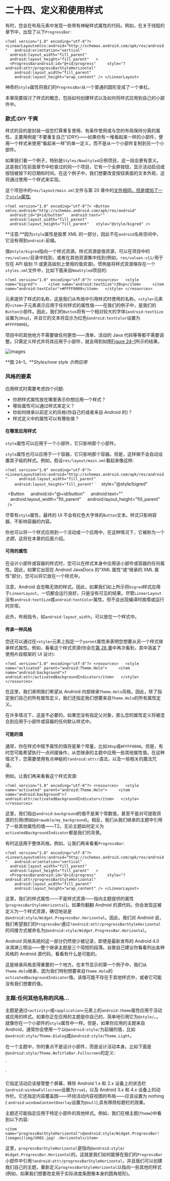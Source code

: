 # 二十四、定义和使用样式

有时，您会在布局元素中发现一些带有神秘样式属性的代码。例如，在关于线程的章节中，出现了以下`ProgressBar`:

`<?xml version="1.0" encoding="utf-8"?>
<LinearLayoutxmlns:android="http://schemas.android.com/apk/res/android"
  android:orientation="vertical"
  android:layout_width="fill_parent"
  android:layout_height="fill_parent"
  >
  <ProgressBarandroid:id="@+id/progress"
    style="?android:attr/progressBarStyleHorizontal"
    android:layout_width="fill_parent"
    android:layout_height="wrap_content" />
</LinearLayout>`

神奇的`style`属性将我们的`ProgressBar`从一个普通的圆形变成了一个单杠。

本章简要探讨了样式的概念，包括如何创建样式以及如何将样式应用到自己的小部件中。

### 款式:DIY 干爽

样式的目的是封装一组您打算重复使用、有条件使用或与您的布局保持分离的属性。主要用例是“不要重复自己”(DRY)——如果你有一堆看起来一样的小部件，使用一个样式来使用“看起来一样”的单一定义，而不是从一个小部件复制到另一个小部件。

如果我们看一个例子，特别是`Styles/NowStyled`示例项目，这一段会更有意义。这是我们在前面章节中检查过的同一个项目，它有一个全屏按钮，显示活动启动或按钮被按下的日期和时间。在这个例子中，我们想要改变按钮表面的文本外观，这将通过使用一个样式来实现。

这个项目中的`res/layout/main.xml`文件与第 20 章中的[文件相同，但是增加了一个`style`属性:](20.html#ch20)

`<?xml version="1.0" encoding="utf-8"?>
<Button xmlns:android="http://schemas.android.com/apk/res/android"
  android:id="@+id/button"
  android:text=""
  android:layout_width="fill_parent"
  android:layout_height="fill_parent"
  style="@style/bigred"
/>`

**注意:**因为`style`属性是股票 XML 的一部分，因此不在`android`名称空间中，它没有得到`android:`前缀。

值`@style/bigred`指向一个样式资源。样式资源是值资源，可以在项目中的`res/values/`目录中找到，或者在其他资源集中找到(例如，`res/values-v11/`用于仅在 API 级别 11 或更高级别上使用的值资源)。惯例是将样式资源保存在一个`styles.xml`文件中，比如下面来自`NowStyled`项目的:

`<?xml version="1.0" encoding="utf-8"?>
<resources>
  <style name="bigred">
    <item name="android:textSize">30sp</item>
    <item name="android:textColor">#FFFF0000</item>
  </style>
</resources>`

元素提供了样式的名称，这是我们从布局中引用样式时使用的名称。`<style>`元素的`<item>`子元素表示应用于任何样式的属性值——在我们的例子中，是我们的`Button`小部件。因此，我们的`Button`将有一个相对较大的字体(`android:textSize`设置为`30sp`)，并且它的文本将显示为红色(`android:textColor`设置为`#FFFF0000`)。

项目中的其他地方不需要做任何更改——清单、活动的 Java 代码等等都不需要调整。只需定义样式并将其应用于小部件，就会得到如图[Figure 24–1](#fig_24_1)所示的结果。

![images](img/2401.jpg)

**图 24–1。***Styles/now style 示例应用*

### 风格的要素

应用样式时需要考虑四个问题:

*   你把样式属性放在哪里表示你想应用一个样式？
*   哪些属性可以通过样式来定义？
*   你如何继承以前定义的风格(你自己的或者来自 Android 的)？
*   样式定义中的属性可以有哪些值？

#### 在哪里应用样式

`style`属性可以应用于一个小部件，它只影响那个小部件。

`style`属性也可以应用于一个容器，它只影响那个容器。但是，这样做不会自动设置其子级的样式。例如，假设`res/layout/main.xml`看起来像这样:

`<?xml version="1.0" encoding="utf-8"?>
<LinearLayoutxmlns:android="http://schemas.android.com/apk/res/android"
    android:layout_width="fill_parent"
    android:layout_height="fill_parent"` `    style="@style/bigred"
>
  <Button
    android:id="@+id/button"
    android:text=""
    android:layout_width="fill_parent"
    android:layout_height="fill_parent"
  />
</LinearLayout>`

尽管有`style`属性，最终的 UI 不会有红色大字体的`Button`文本。样式只影响容器，不影响容器的内容。

你也可以将一个样式应用到一个活动或一个应用中，在这种情况下，它被称为一个*主题*，这将在本章的后面介绍。

#### 可用的属性

在设计小部件或容器的样式时，您可以在样式本身中应用该小部件或容器的任何属性。因此，如果它出现在 Android JavaDocs 的“XML 属性”或“继承的 XML 属性”部分，您可以将它放在一个样式中。

注意，Android 会忽略无效的样式。因此，如果我们如上所示将`bigred`样式应用于`LinearLayout`，一切都会运行良好，只是没有可见的结果。尽管`LinearLayout`没有`android:textSize`或`android:textColor`属性，但不会出现编译时故障或运行时异常。

此外，布局指令，如`android:layout_width`，可以放在一个样式中。

#### 传承一种风格

您还可以通过在`<style>`元素上指定一个`parent`属性来表明您想要从另一个样式继承样式属性。例如，看看这个样式资源(你会在[第 28 章](28.html#ch28)中再次看到，其中涵盖了使用片段框架的 UI 设计):

`<?xml version="1.0" encoding="utf-8"?>
<resources>
  <style name="activated" parent="android:Theme.Holo">
    <item name="android:background">?android:attr/activatedBackgroundIndicator</item>
  </style>
</resources>`

在这里，我们表明我们希望从 Android 内部继承`Theme.Holo`风格。因此，除了指定我们自己的所有属性定义，我们还指定我们想要来自`Theme.Holo`的所有属性定义。

在许多情况下，这是不必要的。如果您没有指定父对象，那么您的属性定义将被混合到应用于小部件或容器的任何默认样式中。

#### 可能的值

通常，你在样式中赋予属性的值将是某个常量，比如`30sp`或`#FFFF0000`。但是，有时您可能希望执行一点间接操作，从您继承的主题中应用一些其他属性值。在这种情况下，您需要使用有点神秘的`?android:attr/`语法，以及一些相关的魔法咒语。

例如，让我们再来看看这个样式资源:

`<?xml version="1.0" encoding="utf-8"?>
<resources>
  <style name="activated" parent="android:Theme.Holo">
    <item name="android:background">?android:attr/activatedBackgroundIndicator</item>
  </style>
</resources>`

这里，我们指出`android:background`的值不是某个常数值，甚至不是对可提取资源的引用(例如`@drawable/my_background`)。相反，我们从我们继承的主题中引用了一些其他属性的值——T2。无论主题如何定义为`activatedBackgroundIndicator`都是我们的背景。

有时这适用于整体风格。例如，让我们再来看看`ProgressBar`:

`<?xml version="1.0" encoding="utf-8"?>
<LinearLayoutxmlns:android="http://schemas.android.com/apk/res/android"
  android:orientation="vertical"
  android:layout_width="fill_parent"
  android:layout_height="fill_parent"
  >
  <ProgressBarandroid:id="@+id/progress"
    style="?android:attr/progressBarStyleHorizontal"
    android:layout_width="fill_parent"
    android:layout_height="wrap_content" />
</LinearLayout>`

这里，我们的样式属性——不是样式资源——指向主题提供的属性(`progressBarStyleHorizontal`)。如果你翻翻 Android 的源代码，你会发现这被定义为一个样式资源，确切地说是`@android:style/Widget.ProgressBar.Horizontal`。因此，我们对 Android 说，我们希望我们的`ProgressBar`通过`?android:attr/progressBarStyleHorizontal`的间接方式被命名为`@android:style/Widget.ProgressBar.Horizontal`。

Android 风格系统的这一部分仍然很少被记录，即使是最新发布的 Android 4.0 冰淇淋三明治——整个继承主题是三个简短的段落。谷歌自己建议你看看列出各种风格的 Android 源代码，看看有什么是可能的。

这是继承风格变得重要的一个地方。在本节显示的第一个例子中，我们从`Theme.Holo`继承，因为我们特别想要来自`Theme.Holo`的 `activatedBackgroundIndicator`值。该值可能不存在于其他样式中，或者它可能没有我们想要的值。

### 主题:任何其他名称的风格…

主题是通过`<activity>`或`<application>`元素上的`android:theme`属性应用于活动或应用的样式。如果你正在应用的主题是你自己的，简单地引用它为`@style/…`，就像你在一个小部件的`style`属性中一样。但是，如果你应用的主题来自 Android，通常你会使用一个以`@android:style/`为前缀的值，比如`@android:style/Theme.Dialog`或`@android:style/Theme.Light`。

在一个主题中，你的重点不是设计小部件，而是设计活动本身。比如下面是`@android:style/Theme.NoTitleBar.Fullscreen`的定义:

`<!-- Variant of the default (dark) theme that has no title bar and
 fills the entire screen -->
<style name="Theme.NoTitleBar.Fullscreen">
  <item name="android:windowFullscreen">true</item>
  <item name="android:windowContentOverlay">@null</item>
</style>`

它指定活动应该接管整个屏幕，移除 Android 1.x 和 2.x 设备上的状态栏(`android:windowFullscreen`设置为`true`)，以及 Android 3.x 和 4.x 设备上的动作栏。它还指定内容覆盖图——环绕活动内容视图的布局——应该设置为 nothing ( `android:windowContentOverlay`设置为`@null`),具有移除标题栏的效果。

主题还可能指定应用于特定小部件的其他样式。例如，我们在根主题(`Theme`)中看到以下内容:

`<item name="progressBarStyleHorizontal">@android:style/Widget.ProgressBar![images](img/U002.jpg)
.Horizontal</item>`

这里，`progressBarStyleHorizontal`是指向`@android:style/ Widget.ProgressBar.Horizontal`的。这就是我们如何能够在我们的`ProgressBar`小部件中引用`?android:attr/progressBarStyleHorizontal`，并且我们可以创建我们自己的主题，重新定义`progressBarStyleHorizontal`以指向一些其他的样式(例如，如果我们想要改变用于实际进度条图像本身的圆角矩形)。